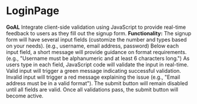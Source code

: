 # LoginPage
**GoAL** Integrate client-side validation using JavaScript to provide real-time feedback to users as they fill out the signup form.
**Functionality:**
The signup form will have several input fields (customize the number and types based on your needs). (e.g., username, email address, password)
Below each input field, a short message will provide guidance on format requirements. (e.g., "Username must be alphanumeric and at least 6 characters long.")
As users type in each field, JavaScript code will validate the input in real-time.
Valid input will trigger a green message indicating successful validation.
Invalid input will trigger a red message explaining the issue (e.g., "Email address must be in a valid format").
The submit button will remain disabled until all fields are valid. Once all validations pass, the submit button will become active.
